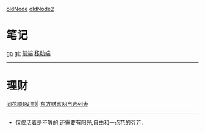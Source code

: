 [oldNode](https://github.com/1211ciel/lean-go/wiki) [oldNode2](https://github.com/1211ciel/nodebook/wiki) 
# 笔记
[go](https://github.com/1211ciel/ciel/blob/main/golang/README.md)
[git](https://github.com/1211ciel/ciel/blob/main/utils/git.md)
[前端](https://github.com/1211ciel/ciel/tree/main/web/README.md)
[移动端](https://github.com/1211ciel/ciel/blob/main/web/mobile.md)

---
# 理财
[同花顺(股票)](www.10jqka.com.cn)|
[东方财富网自选列表](http://quote.eastmoney.com/zixuan/lite.html)

---

- 仅仅活着是不够的,还需要有阳光,自由和一点花的芬芳.

